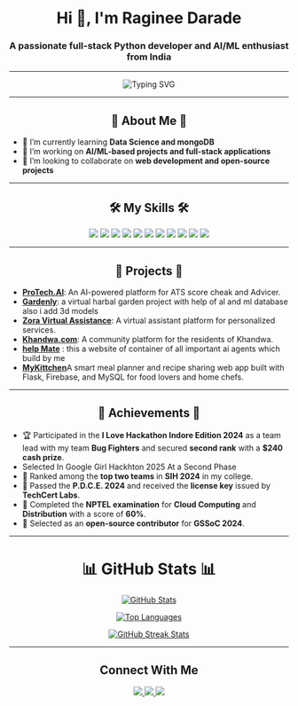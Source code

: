   <h1 align="center">Hi 👋, I'm Raginee Darade </h1>
<h3 align="center">A passionate full-stack  Python developer and AI/ML enthusiast from India</h3>

---

<p align="center">
  <img src="https://readme-typing-svg.herokuapp.com?font=Fira+Code&weight=500&size=22&pause=1000&color=FF5733&center=true&width=435&lines=Welcome+to+my+GitHub+Profile!;I+love+coding+and+creating+projects!" alt="Typing SVG"  />
</p>

---

<h2 align="center">🚀 About Me 🚀</h2>

- 🌱 I’m currently learning **Data Science and  mongoDB** 
- 🔭 I’m working on **AI/ML-based projects and full-stack applications**  
- 👯 I’m looking to collaborate on **web development and open-source projects**  
 

-------------------------------------------

<h2 align="center">🛠️ My Skills 🛠️</h2>

<p align="center">
  <img src="https://img.shields.io/badge/-Python-blue?logo=python&logoColor=white" />
  <img src="https://img.shields.io/badge/-Django-green?logo=django&logoColor=white" />
  <img src="https://img.shields.io/badge/-HTML-orange?logo=html5&logoColor=white" />
  <img src="https://img.shields.io/badge/-CSS-blue?logo=css3&logoColor=white" />
  <img src="https://img.shields.io/badge/-JavaScript-yellow?logo=javascript&logoColor=white" />
  <img src="https://img.shields.io/badge/-Bootstrap-purple?logo=bootstrap&logoColor=white" />
  <img src="https://img.shields.io/badge/-SQL-lightgrey?logo=postgresql&logoColor=white" />
  <img src="https://img.shields.io/badge/-AWS-orange?logo=amazonaws&logoColor=white" />
  <img src="https://img.shields.io/badge/-GCP-red?logo=googlecloud&logoColor=white" />
  <img src="https://img.shields.io/badge/-Azure-blue?logo=microsoftazure&logoColor=white" />
 <img src="https://img.shields.io/badge/-Flask-yellow?logo=python&logoColor=white" />
</p>

---------------------------------------------------

<h2 align="center">📂 Projects 📂</h2>

 - [**ProTech.AI**](https://github.com/ragineedarade/protech.ai): An AI-powered platform for ATS score cheak and Advicer.  
- [**Gardenly**](https://github.com/ragineedarade/gardenly): a virtual harbal garden project with help of al and ml database also i add 3d models 
- [**Zora Virtual Assistance**](https://github.com/ragineedarade/zora-virtual-assistance): A virtual assistant platform for personalized services.  
- [**Khandwa.com**](https://github.com/ragineedarade/khandwa): A community platform for the residents of Khandwa.
- [**help Mate**](https://github.com/ragineedarade/helpmate) : this a  website of container of all important ai agents  which build by me
- [**MyKittchen**](https://github.com/ragineedarade/Flask-MYkittch)A smart meal planner and recipe sharing web app built with Flask, Firebase, and MySQL for food lovers and home chefs.


---------------------------------------------

<h2 align="center">🌟  Achievements  🌟</h2>

 - 🏆 Participated in the **I Love Hackathon Indore Edition 2024** as a team lead with my team **Bug Fighters** and secured 
       **second rank** with a **$240 cash prize**.
- Selected In Google Girl Hackhton 2025 At a Second Phase
- 🚀 Ranked among the **top two teams** in **SIH 2024** in my college.  
- 📜 Passed the **P.D.C.E. 2024** and received the **license key** issued by **TechCert Labs**.  
- 🏅 Completed the **NPTEL examination** for **Cloud Computing** and **Distribution** with a score of **60%**.  
- 🌱 Selected as an **open-source contributor** for **GSSoC 2024**.  
 

---------------------

<h1 align="center">📊 GitHub Stats 📊</h1>

<p align="center">
  <a href="https://github.com/anuraghazra/github-readme-stats">
    <img src="https://github-readme-stats.vercel.app/api?username=ragineedarade&show_icons=true&theme=radical&hide_border=true&count_private=true" alt="GitHub Stats" />
  </a>
</p>

<p align="center">
  <a href="https://github.com/anuraghazra/github-readme-stats">
    <img src="https://github-readme-stats.vercel.app/api/top-langs/?username=ragineedarade&layout=compact&theme=radical&hide_border=true" alt="Top Languages" />
  </a>
</p>

 <p align="center">
  <a href="https://git.io/streak-stats">
    <img src="https://github-readme-streak-stats.herokuapp.com/?user=ragineedarade&theme=radical&hide_border=true" alt="GitHub Streak Stats" />
  </a>
</p>


---

<h2 align="center"> Connect With Me </h2>

<p align="center">
  <a href="https://www.linkedin.com/in/ragineedarade/">
    <img src="https://img.shields.io/badge/-LinkedIn-blue?logo=linkedin&logoColor=white" />
  </a> 
    
  <a href="mailto:ragineedarade@gmail.com">
    <img src="https://img.shields.io/badge/-Email-red?logo=gmail&logoColor=white" />
  </a>
  <a href="https://github.com/ragineedarade">
    <img src="https://img.shields.io/badge/-GitHub-black?logo=github&logoColor=white" />
  </a>
</p>
